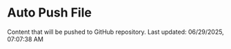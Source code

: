 # Auto Push File

Content that will be pushed to GitHub repository.
Last updated: 06/29/2025, 07:07:38 AM